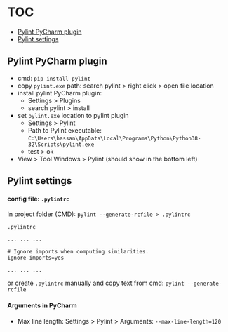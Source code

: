 # TOC
* [Pylint PyCharm plugin](#Pylint-PyCharm-plugin)
* [Pylint settings](#Pylint=settings)

## Pylint PyCharm plugin
* cmd: `pip install pylint`
* copy `pylint.exe` path: search pylint > right click > open file location
* install pylint PyCharm plugin: 
  * Settings > Plugins
  * search pylint > install
* set `pylint.exe` location to pylint plugin
  * Settings > Pylint
  * Path to Pylint executable: `C:\Users\hassan\AppData\Local\Programs\Python\Python38-32\Scripts\pylint.exe`
  * test > ok
* View > Tool Windows > Pylint (should show in the bottom left)

## Pylint settings
#### config file: `.pylintrc`
In project folder (CMD): `pylint --generate-rcfile > .pylintrc`    

`.pylintrc`
```text
... ... ...

# Ignore imports when computing similarities.
ignore-imports=yes

... ... ...
```

or create `.pylintrc` manually and copy text from cmd: `pylint --generate-rcfile`

#### Arguments in PyCharm
* Max line length: Settings > Pylint > Arguments: `--max-line-length=120`
